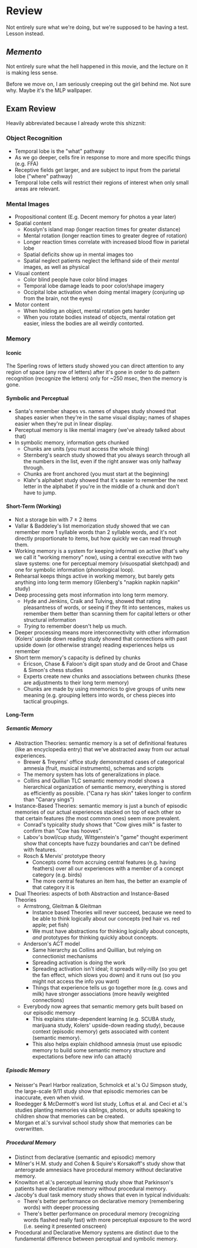 # Review

Not entirely sure what we're doing, but we're supposed to be having a test. Lesson instead.

## *Memento*

Not entirely sure what the hell happened in this movie, and the lecture on it is making less sense.

Before we move on, I am seriously creeping out the girl behind me. Not sure why. Maybe it's the MLP wallpaper.

## Exam Review

Heavily abbreviated because I already wrote this shizznit:

### Object Recognition

* Temporal lobe is the "what" pathway
* As we go deeper, cells fire in response to more and more specific things (e.g. FFA)
* Receptive fields get larger, and are subject to input from the parietal lobe ("where" pathway)
* Temporal lobe cells will restrict their regions of interest when only small areas are relevant.

### Mental Images

* Propositional content (E.g. Decent memory for photos a year later)
* Spatial content
  * Kosslyn's island map (longer reaction times for greater distance)
  * Mental rotation (longer reaction times to greater degree of rotation)
  * Longer reaction times correlate with increased blood flow in parietal lobe
  * Spatial deficits show up in mental images too
  * Spatial neglect patients neglect the lefthand side of their *mental* images, as well as physical
* Visual content
  * Color blind people have color blind images
  * Temporal lobe damage leads to poor color/shape imagery
  * Occipital lobe activation when doing mental imagery (conjuring up from the brain, not the eyes)
* Motor content
  * When holding an object, mental rotation gets harder
  * When you rotate bodies instead of objects, mental rotation get easier, inless the bodies are all weirdly contorted.

### Memory

#### Iconic

The Sperling rows of letters study showed you can direct attention to any region of space (any row of letters) after it's gone in order to do pattern recognition (recognize the letters) only for ~250 msec, then the memory is gone.

#### Symbolic and Perceptual

* Santa's remember shapes vs. names of shapes study showed that shapes easier when they're in the same visual display; names of shapes easier when they're put in linear display.
* Perceptual memory is like mental imagery (we've already talked about that)
* In symbolic memory, information gets chunked
  * Chunks are units (you must access the whole thing)
  * Sternberg's search study showed that you always search through all the numbers in the list, even if the right answer was only halfway through.
  * Chunks are front anchored (you must start at the beginning)
  * Klahr's alphabet study showed that it's easier to remember the next letter in the alphabet if you're in the middle of a chunk and don't have to jump.

#### Short-Term (Working)

* Not a storage bin with 7 ± 2 items
* Vallar & Baddeley's list memorization study showed that we can remember more 1 syllable words than 2 syllable words, and it's not directly proportionate to items, but how quickly we can read through them.
* Working memory is a system for keeping informati on active (that's why we call it "working memory" now), using a central executive with two slave systems: one for perceptual memory (visuospatial sketchpad) and one for symbolic information (phonological loop).
* Rehearsal keeps things active in working memory, but barely gets anything into long term memory (Glenberg's "napkin napkin napkin" study)
* Deep processing gets most information into long term memory.
  * Hyde and Jenkins, Craik and Tulving, showed that rating pleasantness of words, or seeing if they fit into sentences, makes us remember them better than scanning them for capital letters or other structural information
  * *Trying* to remember doesn't help us much.
* Deeper processing means more interconnectivity with other information (Kolers' upside down reading study showed that connections with past upside down (or otherwise strange) reading experiences helps us remember
* Short term memory's capacity is defined by chunks
  * Ericson, Chase & Faloon's digit span study and de Groot and Chase & Simon's chess studies
  * Experts create new chunks and associations between chunks (these are adjustments to their long term memory)
  * Chunks are made by using mnemonics to give groups of units new meaning (e.g. grouping letters into words, or chess pieces into tactical groupings.

#### Long-Term

##### Semantic Memory

* Abstraction Theories: semantic memory is a set of definitional features (like an encyclopedia entry) that we've abstracted away from our actual experiences.
  * Brewer & Treyens' office study demonstrated cases of categorical amnesia (fruit, musical instruments), schemas and scripts
  * The memory system has lots of generalizations in place.
  * Collins and Quillian TLC semantic memory model shows a hierarchical organization of semantic memory, everything is stored as efficiently as possible. ("Cana ry has skin" takes longer to confirm than "Canary sings")
* Instance-Based Theories: semantic memory is just a bunch of episodic memories of our actual experiences stacked on top of each other so that certain features (the most common ones) seem more prevalent.
  * Conrad's typicality study shows that "Cow gives milk" is faster to confirm than "Cow has hooves".
  * Labov's bowl/cup study, Wittgenstein's "game" thought experiment show that concepts have fuzzy boundaries and can't be defined with features.
  * Rosch & Mervis' prototype theory
    * Concepts come from accruing central features (e.g. having feathers) over all our experiences with a member of a concept category (e.g. birds)
    * The more central features an item has, the better an example of that category it is
* Dual Theories: aspects of both Abstraction and Instance-Based Theories
  * Armstrong, Gleitman & Gleitman
    * Instance based Theories will never succeed, because we need to be able to think logically about our concepts (red hair vs. red apple; pet fish)
    * We must have abstractions for thinking logically about concepts, *and* prototypes for thinking quickly about concepts.
  * Anderson's ACT model
    * Same hierarchy as Collins and Quillian, but relying on connectionist mechanisms
    * Spreading activation is doing the work
    * Spreading activation isn't ideal; it spreads willy-nilly (so you get the fan effect, which slows you down) and it runs out (so you might not access the info you want)
    * Things that experience tells us go together more (e.g. cows and milk) have stronger associations (more heavily weighted connections)
  * Everybody now agrees that semantic memory gets built based on our episodic memory
    * This explains state-dependent learning (e.g. SCUBA study, marijuana study, Kolers' upside-down reading study), because context (episodic memory) gets associated with content (semantic memory).
    * This also helps explain childhood amnesia (must use episodic memory to build some semantic memory structure and expectations before new info can attach)

##### Episodic Memory

* Neisser's Pearl Harbor realization, Schmolck et al.'s OJ Simpson study, the large-scale 9/11 study show that episodic memories can be inaccurate, even when vivid.
* Roedegger & McDermott's word list study, Loftus et al. and Ceci et al.'s studies planting memories via siblings, photos, or adults speaking to children show that memories can be created.
* Morgan et al.'s survival school study show that memories can be overwritten.

##### Procedural Memory

* Distinct from declarative (semantic and episodic) memory
* Milner's H.M. study and Cohen & Squire's Korsakoff's study show that anterograde amnesiacs have procedural memory without declarative memory.
* Knowlton et al.'s perceptual learning study show that Parkinson's patients have declarative memory without procedural memory.
* Jacoby's dual task memory study shows that even in typical individuals:
  * There's better performance on declarative memory (remembering words) with deeper processing
  * There's better performance on procedural memory (recognizing words flashed really fast) with more perceptual exposure to the word (i.e. seeing it presented onscreen)
* Procedural and Declarative Memory systems are distinct due to the fundamental difference between perceptual and symbolic memory.
